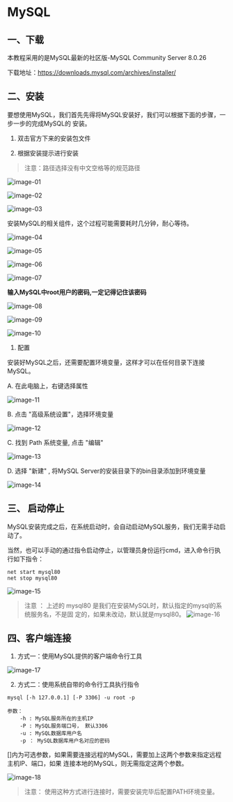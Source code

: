 # MySQL

## 一、下载

本教程采用的是MySQL最新的社区版-MySQL Community Server 8.0.26

下载地址：https://downloads.mysql.com/archives/installer/

## 二、安装

要想使用MySQL，我们首先先得将MySQL安装好，我们可以根据下面的步骤，一步一步的完成MySQL的
安装。

1. 双击官方下来的安装包文件

2.  根据安装提示进行安装

> 注意：路径选择没有中文空格等的规范路径

![image-01](../../../../public/technical/Back-end/Java/MysqlMarkdown/image-01.png)

![image-02](../../../../public/technical/Back-end/Java/MysqlMarkdown/image-02.png)

![image-03](../../../../public/technical/Back-end/Java/MysqlMarkdown/image-03.png)

安装MySQL的相关组件，这个过程可能需要耗时几分钟，耐心等待。

![image-04](../../../../public/technical/Back-end/Java/MysqlMarkdown/image-04.png)

![image-05](../../../../public/technical/Back-end/Java/MysqlMarkdown/image-05.png)

![image-06](../../../../public/technical/Back-end/Java/MysqlMarkdown/image-06.png)

![image-07](../../../../public/technical/Back-end/Java/MysqlMarkdown/image-07.png)

**输入MySQL中root用户的密码,一定记得记住该密码**

![image-08](../../../../public/technical/Back-end/Java/MysqlMarkdown/image-08.png)

![image-09](../../../../public/technical/Back-end/Java/MysqlMarkdown/image-09.png)

![image-10](../../../../public/technical/Back-end/Java/MysqlMarkdown/image-10.png)

1. 配置

安装好MySQL之后，还需要配置环境变量，这样才可以在任何目录下连接MySQL。

A. 在此电脑上，右键选择属性

![image-11](../../../../public/technical/Back-end/Java/MysqlMarkdown/image-11.png)

B. 点击 "高级系统设置"，选择环境变量

![image-12](../../../../public/technical/Back-end/Java/MysqlMarkdown/image-12.png)

C. 找到 Path 系统变量, 点击 "编辑"

![image-13](../../../../public/technical/Back-end/Java/MysqlMarkdown/image-13.png)


D. 选择 "新建" , 将MySQL Server的安装目录下的bin目录添加到环境变量

![image-14](../../../../public/technical/Back-end/Java/MysqlMarkdown/image-14.png)

## 三、 启动停止

MySQL安装完成之后，在系统启动时，会自动启动MySQL服务，我们无需手动启动了。

当然，也可以手动的通过指令启动停止，以管理员身份运行cmd，进入命令行执行如下指令：

```
net start mysql80
net stop mysql80
```

![image-15](../../../../public/technical/Back-end/Java/MysqlMarkdown/image-15.png)

> 注意 ： 上述的 mysql80 是我们在安装MySQL时，默认指定的mysql的系统服务名，不是固
> 定的，如果未改动，默认就是mysql80。
> ![image-16](../../../../public/technical/Back-end/Java/MysqlMarkdown/image-16.png)

## 四、客户端连接

1. 方式一：使用MySQL提供的客户端命令行工具

![image-17](../../../../public/technical/Back-end/Java/MysqlMarkdown/image-17.png)

2. 方式二：使用系统自带的命令行工具执行指令

```
mysql [-h 127.0.0.1] [-P 3306] -u root -p

参数：
    -h : MySQL服务所在的主机IP
    -P : MySQL服务端口号， 默认3306
    -u : MySQL数据库用户名
    -p ： MySQL数据库用户名对应的密码
```

[]内为可选参数，如果需要连接远程的MySQL，需要加上这两个参数来指定远程主机IP、端口，如果
连接本地的MySQL，则无需指定这两个参数。

![image-18](../../../../public/technical/Back-end/Java/MysqlMarkdown/image-18.png)

> 注意： 使用这种方式进行连接时，需要安装完毕后配置PATH环境变量。

